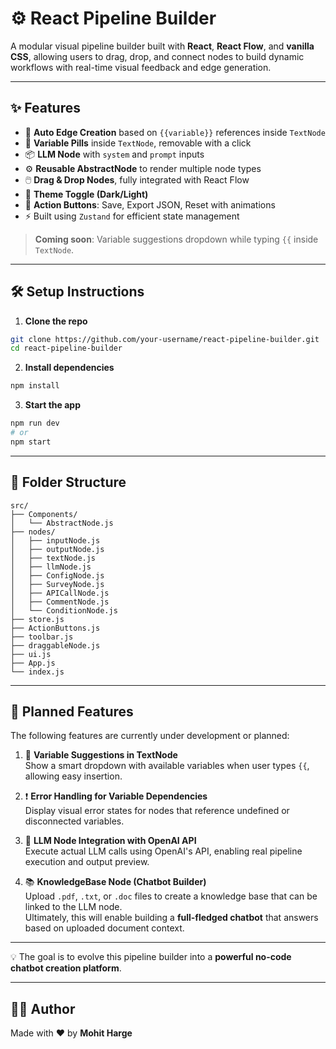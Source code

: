 # ⚙️ React Pipeline Builder

A modular visual pipeline builder built with **React**, **React Flow**, and **vanilla CSS**, allowing users to drag, drop, and connect nodes to build dynamic workflows with real-time visual feedback and edge generation.

---

## ✨ Features

- 🔌 **Auto Edge Creation** based on `{{variable}}` references inside `TextNode`
- 💊 **Variable Pills** inside `TextNode`, removable with a click
- 📦 **LLM Node** with `system` and `prompt` inputs
- ⚙️ **Reusable AbstractNode** to render multiple node types
- 🖱️ **Drag & Drop Nodes**, fully integrated with React Flow
- 🎨 **Theme Toggle (Dark/Light)**
- 💾 **Action Buttons**: Save, Export JSON, Reset with animations
- ⚡ Built using `Zustand` for efficient state management

> **Coming soon**: Variable suggestions dropdown while typing `{{` inside `TextNode`.

---

## 🛠 Setup Instructions

1. **Clone the repo**

```bash
git clone https://github.com/your-username/react-pipeline-builder.git
cd react-pipeline-builder
````

2. **Install dependencies**

```bash
npm install
```

3. **Start the app**

```bash
npm run dev
# or
npm start
```

---

## 📁 Folder Structure

```
src/
├── Components/
│   └── AbstractNode.js
├── nodes/
│   ├── inputNode.js
│   ├── outputNode.js
│   ├── textNode.js
│   ├── llmNode.js
│   ├── ConfigNode.js
│   ├── SurveyNode.js
│   ├── APICallNode.js
│   ├── CommentNode.js
│   └── ConditionNode.js
├── store.js
├── ActionButtons.js
├── toolbar.js
├── draggableNode.js
├── ui.js
├── App.js
└── index.js
```

---

## 🧭 Planned Features

The following features are currently under development or planned:

1. 🧠 **Variable Suggestions in TextNode**  
   Show a smart dropdown with available variables when user types `{{`, allowing easy insertion.

2. ❗ **Error Handling for Variable Dependencies**  
   Display visual error states for nodes that reference undefined or disconnected variables.

3. 🤖 **LLM Node Integration with OpenAI API**  
   Execute actual LLM calls using OpenAI's API, enabling real pipeline execution and output preview.

4. 📚 **KnowledgeBase Node (Chatbot Builder)**  
   Upload `.pdf`, `.txt`, or `.doc` files to create a knowledge base that can be linked to the LLM node.  
   Ultimately, this will enable building a **full-fledged chatbot** that answers based on uploaded document context.

---

💡 The goal is to evolve this pipeline builder into a **powerful no-code chatbot creation platform**.

---

## 🧑‍💻 Author

Made with ❤️ by **Mohit Harge**
